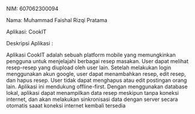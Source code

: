 NIM: 607062300094

Nama: Muhammad Faishal Rizqi Pratama

Aplikasi: CookIT

Deskripsi Aplikasi : 

Aplikasi CookIT adalah sebuah platform mobile yang memungkinkan pengguna untuk menjelajahi berbagai resep masakan. User dapat melihat resep-resep yang diupload oleh user lain. Setelah melakukan login menggunakan akun google, user dapat menambahkan resep, edit resep, dan hapus resep. User tidak dapat menghapus atau edit postingan orang lain. Aplikasi ini mendukung offline-first. Dengan menggunakan database lokal, aplikasi dapat menampilkan data resep meskipun tanpa koneksi internet, dan akan melakukan sinkronisasi data dengan server secara otomatis saaat koneksi internet kembali tersedia
